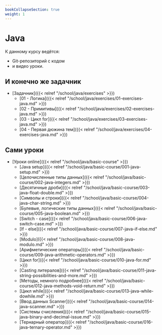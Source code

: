 ```yaml
---
bookCollapseSection: true
weight: 1
---
```


# Java

К данному курсу ведётся:
- Git-репозиторий с кодом
- и видео уроки.

## И конечно же задачник
  - [Задачник]({{< relref "/school/java/exercises" >}})
    - [01 - Логика]({{< relref "/school/java/exercises/01-exercises-java.md" >}})
    - [02 - Примитивы]({{< relref "/school/java/exercises/02-exercises-java.md" >}})
    - [03 - Цикл for]({{< relref "/school/java/exercises/03-exercises-java.md" >}})
    - [04 - Первая дюжина тем]({{< relref "/school/java/exercises/04-exercises-java.md" >}})
    
## Сами уроки

  - [Уроки online]({{< relref "/school/java/basic-course" >}})
    - [Java setup]({{< relref "/school/java/basic-course/001-java-setup.md" >}})
    - [Целочисленные типы данных]({{< relref "/school/java/basic-course/002-java-integers.md" >}})
    - [Десятичные дроби]({{< relref "/school/java/basic-course/003-java-float-double.md" >}})
    - [Символы и строки]({{< relref "/school/java/basic-course/004-java-char-string.md" >}})
    - [Булевые, логические типы данных]({{< relref "/school/java/basic-course/005-java-boolean.md" >}})
    - [Switch - case]({{< relref "/school/java/basic-course/006-java-switch-case.md" >}})
    - [If - else]({{< relref "/school/java/basic-course/007-java-if-else.md" >}})
    - [Modulo]({{< relref "/school/java/basic-course/008-java-modulo.md" >}})
    - [Арифметические операторы]({{< relref "/school/java/basic-course/009-java-arithmetic-operators.md" >}})
    - [Цикл for]({{< relref "/school/java/basic-course/010-java-for.md" >}})
    - [Casting литералов]({{< relref "/school/java/basic-course/011-java-string-possibilities-and-more.md" >}})
    - [Методы, немного подробнее]({{< relref "/school/java/basic-course/012-java-methods-void-return.md" >}})
    - [Цикл while]({{< relref "/school/java/basic-course/013-java-while-dowhile.md" >}})
    - [Ввод данных Scanner]({{< relref "/school/java/basic-course/014-java-scanner.md" >}})
    - [Системы счисления]({{< relref "/school/java/basic-course/015-java-binary-and-decimal-issue.md" >}})
    - [Тернарный оператор]({{< relref "/school/java/basic-course/016-java-ternary-operator.md" >}})